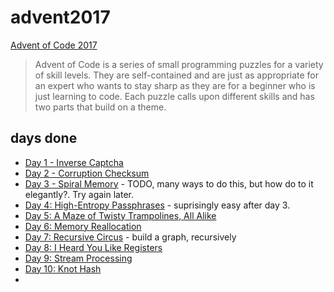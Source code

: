 # advent2017

[Advent of Code 2017](http://adventofcode.com/2017)

> Advent of Code is a series of small programming puzzles for a variety of skill levels. They are self-contained and are just as appropriate for an expert who wants to stay sharp as they are for a beginner who is just learning to code. Each puzzle calls upon different skills and has two parts that build on a theme.

## days done

- [Day 1 - Inverse Captcha](https://github.com/khalido/advent2017/blob/master/Day%201%20-%20Inverse%20Captcha.ipynb)
- [Day 2 - Corruption Checksum](https://github.com/khalido/advent2017/blob/master/Day%202%20-%20Corruption%20Checksum.ipynb)
- [Day 3 - Spiral Memory](https://github.com/khalido/advent2017/blob/master/Day%203%20-%20Spiral%20Memory.ipynb) - TODO, many ways to do this, but how do to it elegantly?. Try again later.
- [Day 4: High-Entropy Passphrases](https://github.com/khalido/advent2017/blob/master/Day%204%20-%20High-Entropy%20Passphrases.ipynb) - suprisingly easy after day 3.
- [Day 5: A Maze of Twisty Trampolines, All Alike]()
- [Day 6: Memory Reallocation](https://github.com/khalido/advent2017/blob/master/Day%206%20-%20Memory%20Reallocation.ipynb)
- [Day 7: Recursive Circus](https://github.com/khalido/advent2017/blob/master/Day%207%20-%20Recursive%20Circus.ipynb) - build a graph, recursively
- [Day 8: I Heard You Like Registers]()
- [Day 9: Stream Processing]()
- [Day 10: Knot Hash](https://github.com/khalido/advent2017/blob/master/Day%2010%20-%20Knot%20Hash.ipynb)
- 